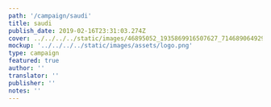 ```yaml
---
path: '/campaign/saudi'
title: saudi
publish_date: 2019-02-16T23:31:03.274Z
cover: ../../../../static/images/46895052_1935869916507627_714689064929853440_n.jpg
mockup: '../../../../static/images/assets/logo.png'
type: campaign
featured: true
author: ''
translator: ''
publisher: ''
notes: ''
---
```


